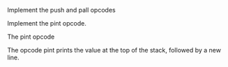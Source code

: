 Implement the push and pall opcodes

Implement the pint opcode.

The pint opcode

The opcode pint prints the value at the top of the stack, followed by a new line.

